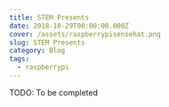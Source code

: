 ```yaml
---
title: STEM Presents 
date: 2018-10-29T00:00:00.000Z
cover: /assets/raspberrypisensehat.png
slug: STEM Presents
category: Blog
tags:
  - raspberrypi
---
```

TODO: To be completed

